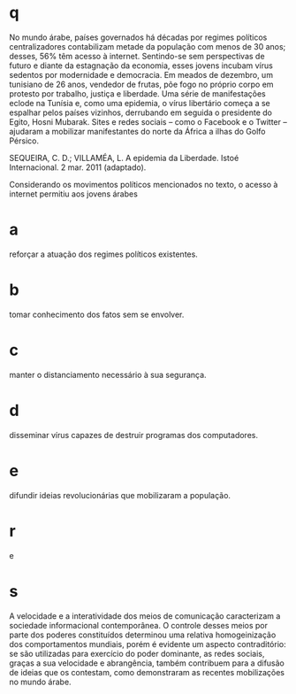 # q
No mundo árabe, países governados há décadas por regimes políticos centralizadores contabilizam metade da população com menos de 30 anos; desses, 56% têm acesso à internet. Sentindo-se sem perspectivas de futuro e diante da estagnação da economia, esses jovens incubam vírus sedentos por modernidade e democracia. Em meados de dezembro, um tunisiano de 26 anos, vendedor de frutas, põe fogo no próprio corpo em protesto por trabalho, justiça e liberdade. Uma série de manifestações eclode na Tunísia e, como uma epidemia, o vírus libertário começa a se espalhar pelos países vizinhos, derrubando em seguida o presidente do Egito, Hosni Mubarak. Sites e redes sociais – como o Facebook e o Twitter – ajudaram a mobilizar manifestantes do norte da África a ilhas do Golfo Pérsico.

SEQUEIRA, C. D.; VILLAMÉA, L. A epidemia da Liberdade. Istoé Internacional. 2 mar. 2011 (adaptado).

Considerando os movimentos políticos mencionados no texto, o acesso à internet permitiu aos jovens árabes

# a
reforçar a atuação dos regimes políticos existentes.

# b
tomar conhecimento dos fatos sem se envolver.

# c
manter o distanciamento necessário à sua segurança.

# d
disseminar vírus capazes de destruir programas dos computadores.

# e
difundir ideias revolucionárias que mobilizaram a população.

# r
e

# s
A velocidade e a interatividade dos meios de comunicação caracterizam a sociedade informacional contemporânea. O controle desses meios por parte dos poderes constituídos determinou uma relativa homogeinização dos comportamentos mundiais, porém é evidente um aspecto contraditório: se são utilizadas para exercício do poder dominante, as redes sociais, graças a sua velocidade e abrangência, também contribuem para a difusão de ideias que os contestam, como demonstraram as recentes mobilizações no mundo árabe.
